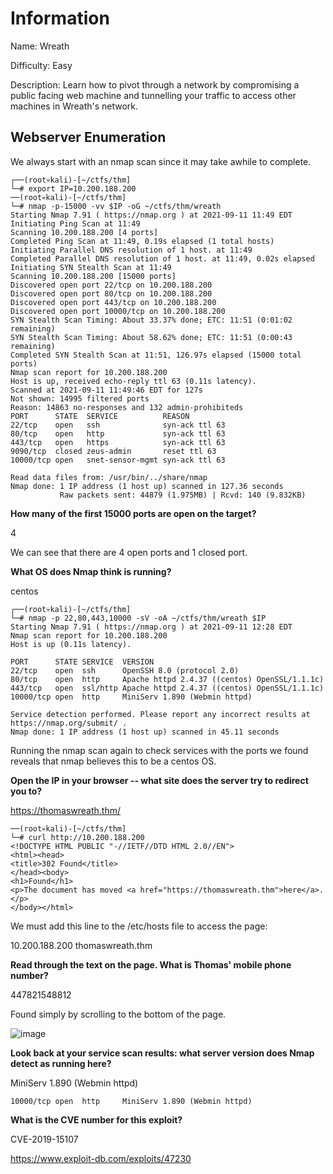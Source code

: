 # Information

Name: Wreath

Difficulty: Easy

Description: Learn how to pivot through a network by compromising a public facing web machine and tunnelling your traffic to access other machines in Wreath's network.


## Webserver Enumeration
We always start with an nmap scan since it may take awhile to complete.

```
┌──(root💀kali)-[~/ctfs/thm]
└─# export IP=10.200.188.200     
──(root💀kali)-[~/ctfs/thm]
└─# nmap -p-15000 -vv $IP -oG ~/ctfs/thm/wreath
Starting Nmap 7.91 ( https://nmap.org ) at 2021-09-11 11:49 EDT
Initiating Ping Scan at 11:49
Scanning 10.200.188.200 [4 ports]
Completed Ping Scan at 11:49, 0.19s elapsed (1 total hosts)
Initiating Parallel DNS resolution of 1 host. at 11:49
Completed Parallel DNS resolution of 1 host. at 11:49, 0.02s elapsed
Initiating SYN Stealth Scan at 11:49
Scanning 10.200.188.200 [15000 ports]
Discovered open port 22/tcp on 10.200.188.200
Discovered open port 80/tcp on 10.200.188.200
Discovered open port 443/tcp on 10.200.188.200
Discovered open port 10000/tcp on 10.200.188.200
SYN Stealth Scan Timing: About 33.37% done; ETC: 11:51 (0:01:02 remaining)
SYN Stealth Scan Timing: About 58.62% done; ETC: 11:51 (0:00:43 remaining)
Completed SYN Stealth Scan at 11:51, 126.97s elapsed (15000 total ports)
Nmap scan report for 10.200.188.200
Host is up, received echo-reply ttl 63 (0.11s latency).
Scanned at 2021-09-11 11:49:46 EDT for 127s
Not shown: 14995 filtered ports
Reason: 14863 no-responses and 132 admin-prohibiteds
PORT      STATE  SERVICE          REASON
22/tcp    open   ssh              syn-ack ttl 63
80/tcp    open   http             syn-ack ttl 63
443/tcp   open   https            syn-ack ttl 63
9090/tcp  closed zeus-admin       reset ttl 63
10000/tcp open   snet-sensor-mgmt syn-ack ttl 63

Read data files from: /usr/bin/../share/nmap
Nmap done: 1 IP address (1 host up) scanned in 127.36 seconds
           Raw packets sent: 44879 (1.975MB) | Rcvd: 140 (9.832KB)
```

**How many of the first 15000 ports are open on the target?**

4

We can see that there are 4 open ports and 1 closed port.

**What OS does Nmap think is running?**

centos

```
┌──(root💀kali)-[~/ctfs/thm]
└─# nmap -p 22,80,443,10000 -sV -oA ~/ctfs/thm/wreath $IP 
Starting Nmap 7.91 ( https://nmap.org ) at 2021-09-11 12:28 EDT
Nmap scan report for 10.200.188.200
Host is up (0.11s latency).

PORT      STATE SERVICE  VERSION
22/tcp    open  ssh      OpenSSH 8.0 (protocol 2.0)
80/tcp    open  http     Apache httpd 2.4.37 ((centos) OpenSSL/1.1.1c)
443/tcp   open  ssl/http Apache httpd 2.4.37 ((centos) OpenSSL/1.1.1c)
10000/tcp open  http     MiniServ 1.890 (Webmin httpd)

Service detection performed. Please report any incorrect results at https://nmap.org/submit/ .
Nmap done: 1 IP address (1 host up) scanned in 45.11 seconds
```

Running the nmap scan again to check services with the ports we found reveals that nmap believes this to be a centos OS.

**Open the IP in your browser -- what site does the server try to redirect you to?**

https://thomaswreath.thm/

```
──(root💀kali)-[~/ctfs/thm]
└─# curl http://10.200.188.200                                                     
<!DOCTYPE HTML PUBLIC "-//IETF//DTD HTML 2.0//EN">
<html><head>
<title>302 Found</title>
</head><body>
<h1>Found</h1>
<p>The document has moved <a href="https://thomaswreath.thm">here</a>.</p>
</body></html>
```

We must add this line to the /etc/hosts file to access the page:

10.200.188.200  thomaswreath.thm

**Read through the text on the page. What is Thomas' mobile phone number?**

447821548812

Found simply by scrolling to the bottom of the page.

![image](https://user-images.githubusercontent.com/43668197/132990849-e753d568-84d2-48a6-91a8-d869d5c3d06c.png)

**Look back at your service scan results: what server version does Nmap detect as running here?**

MiniServ 1.890 (Webmin httpd)

```
10000/tcp open  http     MiniServ 1.890 (Webmin httpd)
```

**What is the CVE number for this exploit?**

CVE-2019-15107

https://www.exploit-db.com/exploits/47230
